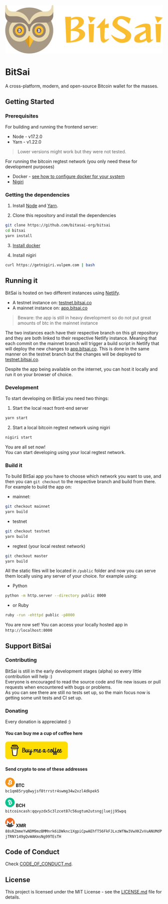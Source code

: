 <div align="center">
    <img src="https://github.com/bitsai-org/bitsai/blob/master/media/owl-bitsai.png?raw=true" alt="bitsai-owl-logo">
</div>

# BitSai
A cross-platform, modern, and open-source Bitcoin wallet for the masses.

## Getting Started
### Prerequisites
For building and running the frontend server:
- Node - v17.2.0
- Yarn - v1.22.0
> Lower versions might work but they were not tested.

For running the bitcoin regtest network (you only need these for development purposes)
- Docker - [see how to configure docker for your system](https://docs.docker.com/get-docker/)
- [Nigiri](https://github.com/vulpemventures/nigiri)

### Getting the dependencies
1. Install
[Node](https://nodejs.org/) and
[Yarn](https://yarnpkg.com/getting-started/install).


2. Clone this repository and install the dependencies
```bash
git clone https://github.com/bitasai-org/bitsai
cd bitsai
yarn install
```


3. [Install docker](https://docs.docker.com/get-docker/)


4. Install nigiri
```bash
curl https://getnigiri.vulpem.com | bash
```

## Running it
BitSai is hosted on two different instances using [Netlify](https://www.netlify.com/).
- A testnet instance on: [testnet.bitsai.co](https://testnet.bitsai.co)
- A mainnet instance on: [app.bitsai.co](https://app.bitsai.co)
> Beware: the app is still in heavy development so do not put great amounts of btc in the mainnet instance

The two instances each have their respective branch on this git repository and
they are both linked to their respective Netlify instance.
Meaning that each commit on the mainnet branch will trigger a build script in Netlify
that will deploy the new changes to [app.bitsai.co](https://app.bitsai.co).
This is done in the same manner on the testnet branch but the changes will be
deployed to [testnet.bitsai.co](https://testnet.bitsai.co).

Despite the app being available on the internet, you can host it locally and run it
on your browser of choice.

### Development
To start developing on BitSai you need two things:
1. Start the local react front-end server
```bash
yarn start
```
2. Start a local bitcoin regtest network using nigiri
```bash
nigiri start
```

You are all set now!<br>
You can start developing using your local regtest network.

### Build it
To build BitSai app you have to choose which network you want to use, and then
you can `git checkout` to the respective branch and build from there.
For example to build the app on:
- mainnet:
```bash
git checkout mainnet
yarn build
```
- testnet
```bash
git checkout testnet
yarn build
```
- regtest (your local restest network)
```bash
git checkout master
yarn build
```

All the static files will be located in `/public` folder and now you can serve
them locally using any server of your choice. for example using:
- Python
```bash
python -m http.server --directory public 8000
```
- or Ruby
```bash
ruby -run -ehttpd public -p8000
```
You are now set! You can access your locally hosted app in `http://localhost:8000`

## Support BitSai
### Contributing
BitSai is still in the early development stages (alpha) so every little
contribution will help :)<br>
Everyone is encouraged to read the source code and file new issues or pull
requests when encountered with bugs or problems.<br>
As you can see there are still no tests set up, so the main focus now is getting
some unit tests and CI set up.
### Donating
Every donation is appreciated :)<br>
#### __You can buy me a cup of coffee here__
[<img src="https://github.com/bitsai-org/bitsai/blob/master/media/buy-me-a-coffee.png?raw=true" width="200" />](https://www.buymeacoffee.com/Adoliin)


#### __Send crypto to one of these addresses__
<img src="https://raw.githubusercontent.com/bitsai-org/bitsai/03c0f2c0129d3de2b55470db4663c077483de881/media/bitcoin.svg" height="30" /> __BTC__<br>
`bc1qm85ryq8wyjsf8trrstr4swmg34w2xzl4dkpek5`

<img src="https://raw.githubusercontent.com/bitsai-org/bitsai/03c0f2c0129d3de2b55470db4663c077483de881/media/bitcoincash.svg" height="30" /> __BCH__<br>
`bitcoincash:qqvyzdx5c3lzcet87c56ugtum2utsngjluejj95wpq`

<img src="https://raw.githubusercontent.com/bitsai-org/bitsai/03c0f2c0129d3de2b55470db4663c077483de881/media/monero.svg" height="30" /> __XMR__<br>
`88sRZmmeYwNDM9mzBMMnrk6iDWknc1XgpiCpwAEhfT56FkFJLxzWfNw3VwXKZvVuANUMdPjTRNY149gQvWAKmsNg99TEsTH`

## Code of Conduct
Check [CODE_OF_CONDUCT.md](CODE_OF_CONDUCT.md).

## License
This project is licensed under the MIT License - see the
[LICENSE.md](LICENSE.md) file for details.
